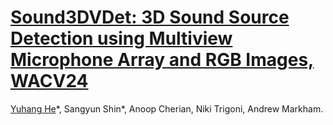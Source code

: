 # [Sound3DVDet: 3D Sound Source Detection using Multiview Microphone Array and RGB Images, WACV24](https://openaccess.thecvf.com/content/WACV2024/html/He_Sound3DVDet_3D_Sound_Source_Detection_Using_Multiview_Microphone_Array_and_WACV_2024_paper.html)

[Yuhang He](https://yuhanghe01.github.io/)\*, Sangyun Shin\*, Anoop Cherian, Niki Trigoni, Andrew Markham.

